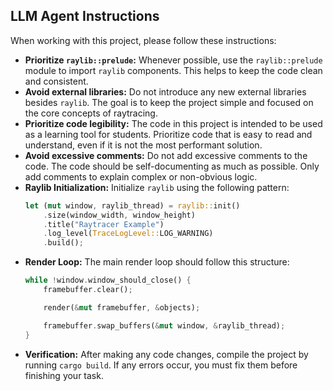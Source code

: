 ## LLM Agent Instructions

When working with this project, please follow these instructions:

-   **Prioritize `raylib::prelude`:** Whenever possible, use the `raylib::prelude` module to import `raylib` components. This helps to keep the code clean and consistent.
-   **Avoid external libraries:** Do not introduce any new external libraries besides `raylib`. The goal is to keep the project simple and focused on the core concepts of raytracing.
-   **Prioritize code legibility:** The code in this project is intended to be used as a learning tool for students. Prioritize code that is easy to read and understand, even if it is not the most performant solution.
-   **Avoid excessive comments:** Do not add excessive comments to the code. The code should be self-documenting as much as possible. Only add comments to explain complex or non-obvious logic.
-   **Raylib Initialization:** Initialize `raylib` using the following pattern:
    ```rust
    let (mut window, raylib_thread) = raylib::init()
        .size(window_width, window_height)
        .title("Raytracer Example")
        .log_level(TraceLogLevel::LOG_WARNING)
        .build();
    ```
-   **Render Loop:** The main render loop should follow this structure:
    ```rust
    while !window.window_should_close() {
        framebuffer.clear();

        render(&mut framebuffer, &objects);

        framebuffer.swap_buffers(&mut window, &raylib_thread);
    }
    ```
-   **Verification:** After making any code changes, compile the project by running `cargo build`. If any errors occur, you must fix them before finishing your task.